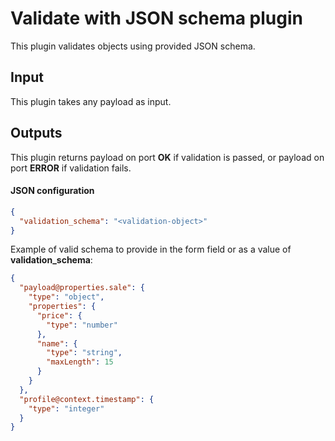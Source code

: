 # Validate with JSON schema plugin

This plugin validates objects using provided JSON schema.

## Input

This plugin takes any payload as input.

## Outputs

This plugin returns payload on port **OK** if validation is passed, or payload on port **ERROR** if validation fails.

#### JSON configuration

```json
{
  "validation_schema": "<validation-object>"
}
```

Example of valid schema to provide in the form field or as a value of **validation_schema**:

```json
{
  "payload@properties.sale": {
    "type": "object",
    "properties": {
      "price": {
        "type": "number"
      },
      "name": {
        "type": "string",
        "maxLength": 15
      }
    }
  },
  "profile@context.timestamp": {
    "type": "integer"
  }
}
```